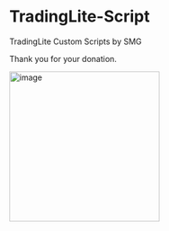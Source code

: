 # TradingLite-Script
TradingLite Custom Scripts by SMG


Thank you for your donation.

<img width="267" alt="image" src="https://user-images.githubusercontent.com/86971113/202863960-41e84cef-7d63-4d0b-b9ea-9b6a868c8314.png">

